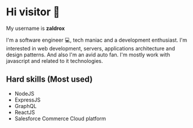 # Hi visitor 👋

My username is **zaldrox**



I'm a software engineer 💻, tech maniac and a development enthusiast. I'm interested in web development, servers, applications architecture and design patterns. And also I'm an avid auto fan.
I'm mostly work with javascript and related to it technologies.

## Hard skills (Most used)
- NodeJS
- ExpressJS
- GraphQL
- ReactJS
- Salesforce Commerce Cloud platform
